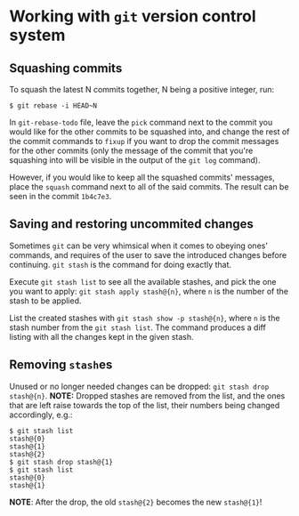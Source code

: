 # Working with `git` version control system

## Squashing commits
To squash the latest N commits together, N being a positive integer,
run:
```
$ git rebase -i HEAD~N
```

In `git-rebase-todo` file, leave the `pick` command next to the commit
you would like for the other commits to be squashed into, and change
the rest of the commit commands to `fixup` if you want to drop the
commit messages for the other commits (only the message of the commit
that you're squashing into will be visible in the output of the
`git log` command).

However, if you would like to keep all the squashed commits' messages,
place the `squash` command next to all of the said commits. The result
can be seen in the commit `1b4c7e3`.

## Saving and restoring uncommited changes
Sometimes `git` can be very whimsical when it comes to obeying ones'
commands, and requires of the user to save the introduced changes
before continuing. `git stash` is the command for doing exactly that.

Execute `git stash list` to see all the available stashes, and pick
the one you want to apply: `git stash apply stash@{n}`, where `n` is
the number of the stash to be applied.

List the created stashes with `git stash show -p stash@{n}`, where `n`
is the stash number from the `git stash list`. The command produces a
diff listing with all the changes kept in the given stash.

## Removing `stash`es
Unused or no longer needed changes can be dropped:
`git stash drop stash@{n}`. __NOTE:__ Dropped stashes are removed from
the list, and the ones that are left raise towards the top of the
list, their numbers being changed accordingly, e.g.:
```
$ git stash list
stash@{0}
stash@{1}
stash@{2}
$ git stash drop stash@{1}
$ git stash list
stash@{0}
stash@{1}
```
__NOTE__: After the drop, the old `stash@{2}` becomes the new
`stash@{1}`!
